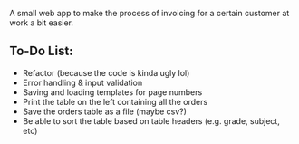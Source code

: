 A small web app to make the process of invoicing for a certain customer at work a bit easier.

## To-Do List:

- Refactor (because the code is kinda ugly lol)
- Error handling & input validation
- Saving and loading templates for page numbers
- Print the table on the left containing all the orders
- Save the orders table as a file (maybe csv?)
- Be able to sort the table based on table headers (e.g. grade, subject, etc)

